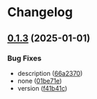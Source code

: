 # Changelog

## [0.1.3](https://github.com/Mooling0602/MSyncSubpacks/compare/msync_cmd_msg-v0.1.2...msync_cmd_msg-v0.1.3) (2025-01-01)


### Bug Fixes

* description ([66a2370](https://github.com/Mooling0602/MSyncSubpacks/commit/66a2370d7b8eb1b60c25709cd487e2137e8f2088))
* none ([01be71e](https://github.com/Mooling0602/MSyncSubpacks/commit/01be71e8790090799d3f88dc3a5be68fc72f30f1))
* version ([f41b41c](https://github.com/Mooling0602/MSyncSubpacks/commit/f41b41ccabc0ec19586058278d878a043338d4bc))
